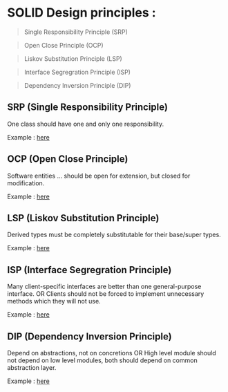 # SOLID Design principles :

> Single Responsibility Principle (SRP)

> Open Close Principle (OCP)

> Liskov Substitution Principle (LSP)

> Interface Segregration Principle (ISP)

> Dependency Inversion Principle (DIP)


## SRP (Single Responsibility Principle)

One class should have one and only one responsibility.

Example : [here](./solid-principles/SingleResponsibilityPrinciple)

## OCP (Open Close Principle)

Software entities ... should be open for extension, but closed for modification.
  
Example : [here](./solid-principles/OpenClosePrinciple)
  
## LSP (Liskov Substitution Principle)

Derived types must be completely substitutable for their base/super types.

Example : [here](./solid-principles/LiskovSubstitutionPrinciple)

##  ISP (Interface Segregration Principle)

Many client-specific interfaces are better than one general-purpose interface. OR Clients should not be forced to implement unnecessary methods which they will not use.

Example : [here](./solid-principles/InterfaceSegregrationPrinciple)

## DIP (Dependency Inversion Principle)

Depend on abstractions, not on concretions OR High level module should not depend on low level modules, both should depend on common abstraction layer.

Example : [here](./solid-principles/DependencyInversionPrinciple) 



